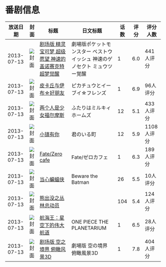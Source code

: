 # 番剧信息

|放送日期|封面|标题|日文标题|话数|评分|评分人数|
|---|---|---|---|---|---|---|
|2013-07-13|![封面](https://lain.bgm.tv/pic/cover/c/04/be/56842_WOt4s.jpg)|[剧场版 精灵宝可梦 超级愿望 神速的盖诺赛克特 超梦觉醒](https://bangumi.tv/subject/56842)|劇場版ポケットモンスター ベストウイッシュ 神速のゲノセクト ミュウツー覚醒|1|6.0|441人评分|
|2013-07-13|![封面](https://lain.bgm.tv/pic/cover/c/de/dc/56844_27Ptf.jpg)|[皮卡丘与伊布☆好朋友](https://bangumi.tv/subject/56844)|ピカチュウとイーブイ☆フレンズ|1|6.9|96人评分|
|2013-07-13|![封面](https://lain.bgm.tv/pic/cover/c/ce/14/62948_h5bSP.jpg)|[两个人是少女福尔摩斯](https://bangumi.tv/subject/62948)|ふたりはミルキィホームズ|12|5.1|433人评分|
|2013-07-13|![封面](https://lain.bgm.tv/pic/cover/c/e8/fc/66655_51vlT.jpg)|[小镇有你](https://bangumi.tv/subject/66655)|君のいる町|12|5.9|1108人评分|
|2013-07-13|![封面](https://lain.bgm.tv/pic/cover/c/db/02/77552_487vk.jpg)|[Fate/Zero cafe](https://bangumi.tv/subject/77552)|Fate/ゼロカフェ|1|6.3|189人评分|
|2013-07-13|![封面](https://lain.bgm.tv/pic/cover/c/0f/6d/80276_14z19.jpg)|[当心蝙蝠侠](https://bangumi.tv/subject/80276)|Beware the Batman|26|5.5|10人评分|
|2013-07-13|![封面](https://lain.bgm.tv/pic/cover/c/99/22/107535_eHw2M.jpg)|[熊出没之丛林总动员](https://bangumi.tv/subject/107535)||104|5.4|124人评分|
|2013-07-13|![封面](https://lain.bgm.tv/pic/cover/c/25/e8/162044_TEx09.jpg)|[航海王：星空下的伟大航道](https://bangumi.tv/subject/162044)|ONE PIECE THE PLANETARIUM|1|6.5|28人评分|
|2013-07-13|![封面](https://lain.bgm.tv/pic/cover/c/50/10/336522_gCSDY.jpg)|[剧场版 空之境界 俯瞰风景3D](https://bangumi.tv/subject/336522)|劇場版 空の境界 俯瞰風景3D|1|7.8|404人评分|
